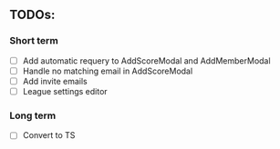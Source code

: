 ## TODOs:
### Short term
  - [ ] Add automatic requery to AddScoreModal and AddMemberModal
  - [ ] Handle no matching email in AddScoreModal
  - [ ] Add invite emails
  - [ ] League settings editor

### Long term
  - [ ] Convert to TS
